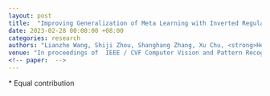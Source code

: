 ```yaml
---
layout: post
title:  "Improving Generalization of Meta Learning with Inverted Regularization at Inner-level"
date: 2023-02-28 00:00:00 +08:00
categories: research
authors: "Lianzhe Wang, Shiji Zhou, Shanghang Zhang, Xu Chu, <strong>Heng Chang</strong>, Wenwu Zhu"
venue: "In proceedings of  IEEE / CVF Computer Vision and Pattern Recognition Conference (<strong>CVPR</strong>)"
<!-- paper:  -->
---
```

\* Equal contribution
